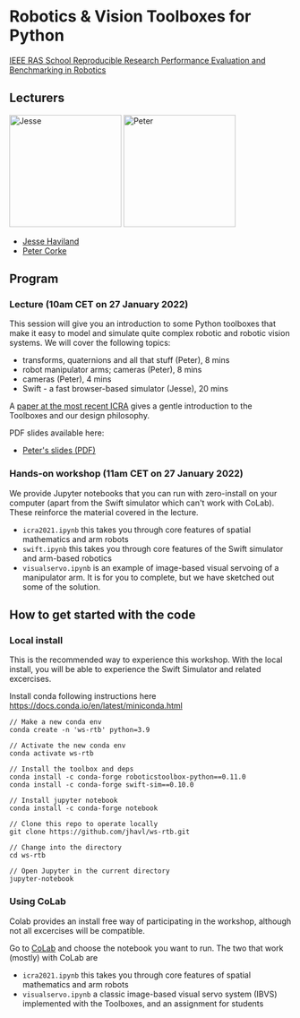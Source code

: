 # Robotics & Vision Toolboxes for Python

[IEEE RAS School Reproducible Research Performance Evaluation and Benchmarking in Robotics](http://www.reproducibleroboticsresearch.rocks)

## Lecturers

<img src="https://avatars.githubusercontent.com/u/21215791?v=4" alt="Jesse" width="200"/> <img src="https://avatars.githubusercontent.com/u/11801682?v=4" alt="Peter" width="200"/>


* [Jesse Haviland](https://github.com/jhavl)
* [Peter Corke](https://github.com/petercorke)


## Program

### Lecture (10am CET on 27 January 2022)

This session will give you an introduction to some Python toolboxes that make it easy to model and simulate quite complex robotic and robotic vision systems.
We will cover the following topics:

* transforms, quaternions and all that stuff (Peter), 8 mins
* robot manipulator arms; cameras (Peter), 8 mins
* cameras (Peter), 4 mins
* Swift - a fast browser-based simulator (Jesse), 20 mins

A [paper at the most recent ICRA](https://ieeexplore.ieee.org/document/9561366) gives a gentle introduction to the Toolboxes and our design philosophy.

PDF slides available here:

* [Peter's slides (PDF)](https://www.dropbox.com/s/5sjiqfudjxpdpk2/winter%20school%202022.pdf?dl=0)

### Hands-on workshop (11am CET on 27 January 2022)

We provide Jupyter notebooks that you can run with zero-install on your computer (apart from the Swift simulator which can't work with CoLab).  These reinforce the material covered in the lecture.

* `icra2021.ipynb`  this takes you through core features of spatial mathematics and arm robots
* `swift.ipynb` this takes you through core features of the Swift simulator and arm-based robotics
* `visualservo.ipynb` is an example of image-based visual servoing of a manipulator arm.  It is for you to complete, but we have sketched out some of the solution.

## How to get started with the code

### Local install

This is the recommended way to experience this workshop. With the local install, you will be able to experience the Swift Simulator and related excercises.

Install conda following instructions here https://docs.conda.io/en/latest/miniconda.html

```
// Make a new conda env
conda create -n 'ws-rtb' python=3.9

// Activate the new conda env
conda activate ws-rtb

// Install the toolbox and deps
conda install -c conda-forge roboticstoolbox-python==0.11.0
conda install -c conda-forge swift-sim==0.10.0

// Install jupyter notebook 
conda install -c conda-forge notebook

// Clone this repo to operate locally
git clone https://github.com/jhavl/ws-rtb.git

// Change into the directory
cd ws-rtb

// Open Jupyter in the current directory
jupyter-notebook
```

### Using CoLab

Colab provides an install free way of participating in the workshop, although not all excercises will be compatible.

Go to [CoLab](https://colab.research.google.com/github/jhavl/ws-rtb) and choose the notebook you want to run.  The two that work (mostly) with CoLab are

* `icra2021.ipynb`  this takes you through core features of spatial mathematics and arm robots
* `visualservo.ipynb` a classic image-based visual servo system (IBVS) implemented with the Toolboxes, and an assignment for students

